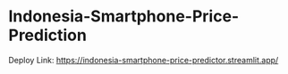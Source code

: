 # Indonesia-Smartphone-Price-Prediction
Deploy Link: https://indonesia-smartphone-price-predictor.streamlit.app/
